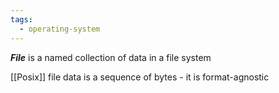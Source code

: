 ```yaml
---
tags:
  - operating-system
---
```

***File*** is a named collection of data in a file system

[[Posix]] file data is a sequence of bytes - it is format-agnostic